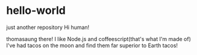 # hello-world
just another repository
Hi human!

thomasaung there! I like Node.js and coffeescript(that's what I'm made of)
I've had tacos on the moon and find them far superior to Earth tacos!

